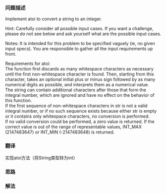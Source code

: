 ### 问题描述
Implement atoi to convert a string to an integer.
  
Hint: Carefully consider all possible input cases. If you want a challenge, please do not see below and ask yourself what are the possible input cases.
  
Notes: It is intended for this problem to be specified vaguely (ie, no given input specs). You are responsible to gather all the input requirements up front.
  
Requirements for atoi:  
The function first discards as many whitespace characters as necessary until the first non-whitespace character is found. Then, starting from this character, takes an optional initial plus or minus sign followed by as many numerical digits as possible, and interprets them as a numerical value.  
The string can contain additional characters after those that form the integral number, which are ignored and have no effect on the behavior of this function.  
If the first sequence of non-whitespace characters in str is not a valid integral number, or if no such sequence exists because either str is empty or it contains only whitespace characters, no conversion is performed.  
If no valid conversion could be performed, a zero value is returned. If the correct value is out of the range of representable values, INT\_MAX (2147483647) or INT\_MIN (-2147483648) is returned.
### 翻译
实现atoi方法（将String类型转为int）
### 思路
### 解法